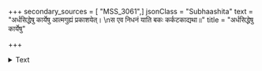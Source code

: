 +++
secondary_sources = [ "MSS_3061",]
jsonClass = "Subhaashita"
text = "अर्धसिद्धेषु कार्येषु आत्मगुह्यं प्रकाशयेत्।  \nस एव निधनं याति बकः कर्कटकाद्यथा॥"
title = "अर्धसिद्धेषु कार्येषु"

+++

<details><summary>Text</summary>

अर्धसिद्धेषु कार्येषु आत्मगुह्यं प्रकाशयेत्।  
स एव निधनं याति बकः कर्कटकाद्यथा॥
</details>

